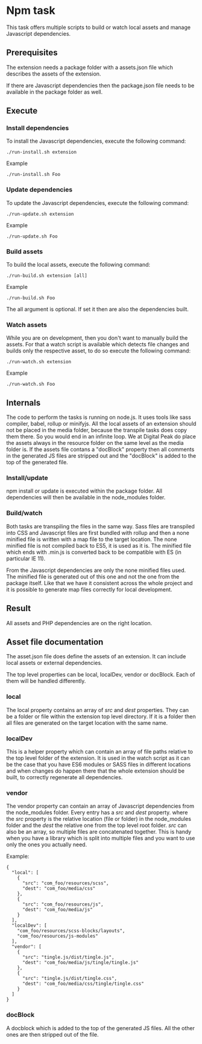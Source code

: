 # Npm task
This task offers multiple scripts to build or watch local assets and manage Javascript dependencies.

## Prerequisites
The extension needs a package folder with a assets.json file which describes the assets of the extension.

If there are Javascript dependencies then the package.json file needs to be available in the package folder as well.

## Execute
### Install dependencies
To install the Javascript dependencies, execute the following command:

`./run-install.sh extension`

Example

`./run-install.sh Foo`

### Update dependencies
To update the Javascript dependencies, execute the following command:

`./run-update.sh extension`

Example

`./run-update.sh Foo`

### Build assets
To build the local assets, execute the following command:

`./run-build.sh extension [all]`

Example

`./run-build.sh Foo`

The all argument is optional. If set it then are also the dependencies built.

### Watch assets
While you are on development, then you don't want to manually build the assets. For that a watch script is available which detects file changes and builds only the respective asset, to do so execute the following command:

`./run-watch.sh extension`

Example

`./run-watch.sh Foo`

## Internals
The code to perform the tasks is running on node.js. It uses tools like sass compiler, babel, rollup or minifyjs. All the local assets of an extension should not be placed in the media folder, because the transpile tasks does copy them there. So you would end in an infinite loop. We at Digital Peak do place the assets always in the resource folder on the same level as the media folder is.
If the assets file contans a "docBlock" property then all comments in the generated JS files are stripped out and the "docBlock" is added to the top of the generated file.

### Install/update
npm install or update is executed within the package folder. All dependencies will then be available in the node_modules folder.

### Build/watch
Both tasks are transpiling the files in the same way. Sass files are transpiled into CSS and Javascript files are first bundled with rollup and then a none minified file is written with a map file to the target location. The none minified file is not compiled back to ES5, it is used as it is. The minified file which ends with .min.js is converted back to be compatible with ES (in particular IE 11).

From the Javascript dependencies are only the none minified files used. The minified file is generated out of this one and not the one from the package itself. Like that we have it consistent across the whole project and it is possible to generate map files correctly for local development.

## Result
All assets and PHP dependencies are on the right location.

## Asset file documentation
The asset.json file does define the assets of an extension. It can include local assets or external dependencies.

The top level properties can be local, localDev, vendor or docBlock. Each of them will be handled differently.

### local
The local property contains an array of _src_ and _dest_ properties. They can be a folder or file within the extension top level directory. If it is a folder then all files are generated on the target location with the same name.

### localDev
This is a helper property which can contain an array of file paths relative to the top level folder of the extension. It is used in the watch script as it can be the case that you have ES6 modules or SASS files in different locations and when changes do happen there that the whole extension should be built, to correctly regenerate all dependencies.

### vendor
The vendor property can contain an array of Javascript dependencies from the node_modules folder. Every entry has a _src_ and _dest_ property. where the _src_ property is the relative location (file or folder) in the node_modules folder and the _dest_ the relative one from the top level root folder. _src_ can also be an array, so multiple files are concatenated together. This is handy when you have a library which is split into multiple files and you want to use only the ones you actually need.

Example:
```
{
  "local": [
    {
      "src": "com_foo/resources/scss",
      "dest": "com_foo/media/css"
    },
    {
      "src": "com_foo/resources/js",
      "dest": "com_foo/media/js"
    }
  ],  
  "localDev": [
    "com_foo/resources/scss-blocks/layouts",
    "com_foo/resources/js-modules"
  ],
  "vendor": [
    {
      "src": "tingle.js/dist/tingle.js",
      "dest": "com_foo/media/js/tingle/tingle.js"
    },
    {
      "src": "tingle.js/dist/tingle.css",
      "dest": "com_foo/media/css/tingle/tingle.css"
    }
  ]
}
```

### docBlock
A docblock which is added to the top of the generated JS files. All the other ones are then stripped out of the file.